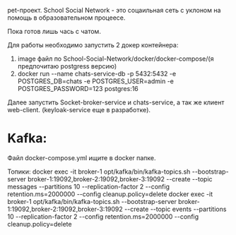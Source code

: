 pet-проект.
School Social Network - это соцаильная сеть с уклоном на помощь в образовательном процеесе. 

Пока готов лишь чась с чатом.

Для работы необходимо запустить 2 докер  контейнера:
1. image файл по School-Social-Network/docker/docker-compose/(я предпочитаю postgress версию)
2. docker run --name chats-service-db -p 5432:5432 -e POSTGRES_DB=chats -e POSTGRES_USER=admin -e POSTGRES_PASSWORD=123 postgres:16

Далее запустить Socket-broker-service и chats-service, а так же клиент web-client. (keyloak-service еще в разработке).

<h1>Kafka:</h1>
Файл docker-compose.yml ищите в docker папке.

Топики:
docker exec -it broker-1 opt/kafka/bin/kafka-topics.sh --bootstrap-server broker-1:19092,broker-2:19092,broker-3:19092 --create --topic messages --partitions 10 --replication-factor 2 --config retention.ms=2000000 --config cleanup.policy=delete
docker exec -it broker-1 opt/kafka/bin/kafka-topics.sh --bootstrap-server broker-1:19092,broker-2:19092,broker-3:19092 --create --topic events --partitions 10 --replication-factor 2 --config retention.ms=2000000 --config cleanup.policy=delete
